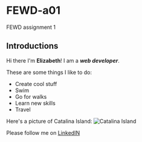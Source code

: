 # FEWD-a01
FEWD assignment 1

## Introductions
Hi there I'm **Elizabeth**! I am a _**web developer**_.

These are some things I like to do:
* Create cool stuff
* Swim
* Go for walks
* Learn new skills
* Travel

Here's a picture of Catalina Island:
![Catalina Island](https://github.com/EJennings2/Images-in-readme/assets/104604412/3ef352eb-90f3-4e98-bc0c-28ab961582aa)

Please follow me on [LinkedIN](http://www.linkedin.com/in/elizabeth-jennings-2a865542)

